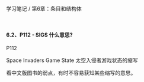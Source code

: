 学习笔记 / 第6章：条目和结构体

<br>

#### 6.2、P112 - SIGS 什么意思?

P112 

Space Invaders Game State 太空入侵者游戏状态的缩写

看中文版图书的弱点，有时不容易获知某些缩写的意思。


